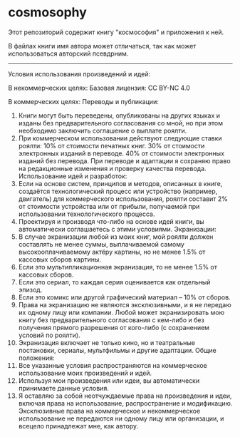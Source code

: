 # cosmosophy

Этот репозиторий содержит книгу "космософия" и приложения к ней.

В файлах книги имя автора может отличаться, так как может использоваться авторский псевдрним.

--------

Условия использования произведений и идей:

В некоммерческих целях:
Базовая лицензия: CC BY-NC 4.0

В коммерческих целях:
Переводы и публикации:
1.	Книги могут быть переведены, опубликованы на других языках и изданы без предварительного согласования со мной, но при этом необходимо заключить соглашение о выплате роялти.
2.	При коммерческом использовании действуют следующие ставки роялти:
   10% от стоимости печатных книг.
   30% от стоимости электронных изданий в переводе.
   40% от стоимости электронных изданий без перевода.
При переводе и адаптации я сохраняю право на редакционные изменения и проверку качества перевода.
Использование идей и разработок:
1.	Если на основе систем, принципов и методов, описанных в книге, создаётся технологический процесс или устройство (например, двигатель) для коммерческого использования, роялти составит 2% от стоимости устройства или от прибыли, получаемой при использовании технологического процесса.
2.	Проектируя и производя что-либо на основе идей книги, вы автоматически соглашаетесь с этими условиями.
Экранизации:
1.	В случае экранизации любой из моих книг, мой роялти должен составлять не менее суммы, выплачиваемой самому высокооплачиваемому актёру картины, но не менее 1.5% от кассовых сборов картины.
2.	Если это мультипликационная экранизация, то не менее 1.5% от кассовых сборов. 
3.	Если это сериал, то каждая серия оценивается как отдельный эпизод.
4.	Если это комикс или другой графический материал – 10% от сборов.
5.	Права на экранизацию не являются эксклюзивными, и я не передаю их одному лицу или компании. Любой может экранизировать мою книгу без предварительного согласования с кем-либо и без получения прямого разрешения от кого-либо (с сохранением условий по роялти).
6.	Экранизация включает не только кино, но и театральные постановки, сериалы, мультфильмы и другие адаптации.
Общие положения:
1.	Все указанные условия распространяются на коммерческое использование моих произведений и идей.
2.	Используя мои произведения или идеи, вы автоматически принимаете данные условия.
3.	Я оставляю за собой неотчуждаемые права на произведения и идеи, включая права на использование, распространение и модификацию. Эксклюзивные права на коммерческое и некоммерческое использование не передаются ни одному лицу или организации, и всецело принадлежат мне, как автору.

